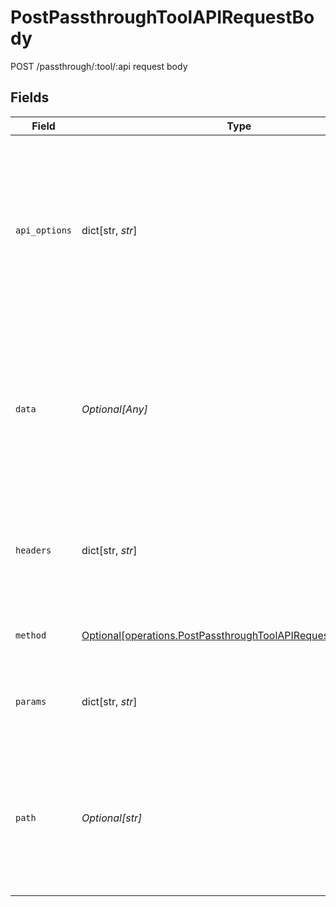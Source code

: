 # PostPassthroughToolAPIRequestBody

POST /passthrough/:tool/:api request body


## Fields

| Field                                                                                                                                                                                | Type                                                                                                                                                                                 | Required                                                                                                                                                                             | Description                                                                                                                                                                          |
| ------------------------------------------------------------------------------------------------------------------------------------------------------------------------------------ | ------------------------------------------------------------------------------------------------------------------------------------------------------------------------------------ | ------------------------------------------------------------------------------------------------------------------------------------------------------------------------------------ | ------------------------------------------------------------------------------------------------------------------------------------------------------------------------------------ |
| `api_options`                                                                                                                                                                        | dict[str, *str*]                                                                                                                                                                     | :heavy_minus_sign:                                                                                                                                                                   | Custom options interpreted by the passthrough API adapter you've selected. These options are not documented right now as they're only for very advanced use cases.                   |
| `data`                                                                                                                                                                               | *Optional[Any]*                                                                                                                                                                      | :heavy_minus_sign:                                                                                                                                                                   | The data to submit as part of the request body. This can either be an array or object (in which case we will forward it as JSON) or a string (in which case we will forward it raw). |
| `headers`                                                                                                                                                                            | dict[str, *str*]                                                                                                                                                                     | :heavy_minus_sign:                                                                                                                                                                   | The headers to send with the request. Note that we automatically supply any authentication-related headers.                                                                          |
| `method`                                                                                                                                                                             | [Optional[operations.PostPassthroughToolAPIRequestBodyMethod]](undefined/models/operations/postpassthroughtoolapirequestbodymethod.md)                                               | :heavy_check_mark:                                                                                                                                                                   | The HTTP method (e.g., `GET`) of the request.                                                                                                                                        |
| `params`                                                                                                                                                                             | dict[str, *str*]                                                                                                                                                                     | :heavy_minus_sign:                                                                                                                                                                   | The query parameters to send in addition to the ones in the `path`.                                                                                                                  |
| `path`                                                                                                                                                                               | *Optional[str]*                                                                                                                                                                      | :heavy_check_mark:                                                                                                                                                                   | The path of the endpoint you want to call. We automatically prepend the base URL of the API (all base URLs are documented in the endpoint description).                              |